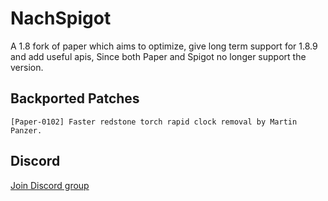 # NachSpigot
A 1.8 fork of paper which aims to optimize, give long term support for 1.8.9 and add useful apis, 
Since both Paper and Spigot no longer support the version.

## Backported Patches
```
[Paper-0102] Faster redstone torch rapid clock removal by Martin Panzer.
```

## Discord
[Join Discord group](https://discord.gg/SBTEbSx)
